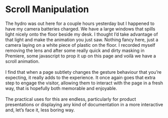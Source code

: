 ﻿

# Scroll Manipulation

The hydro was out here for a couple hours yesterday but I happened to have my camera batteries charged.  We have a large windows that spills light nicely onto the floor beside my desk.  I thought I’d take advantage of that light and make the animation you just saw.  Nothing fancy here, just a camera laying on a white piece of plastic on the floor.  I recorded myself removing the lens and after some really quick and dirty masking in Premiere, some javascript to prop it up on this page and voilà we have a scroll animation.
<br /><br />
I find that when a page subtlety changes the gesture behaviour that you’re expecting, it really adds to the experience.  It once again goes that extra step to engage the visitor, allowing them to interact with the page in a fresh way, that is hopefully both memorable and enjoyable.  
<br />
The practical uses for this are endless, particularly for product presentations or displaying any kind of documentation in a more interactive and, let’s face it, less boring way.  
